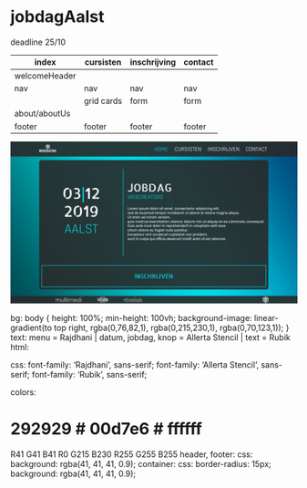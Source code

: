 # jobdagAalst
deadline 25/10

| index | cursisten | inschrijving | contact |
|-------|-----------|--------------|---------|
| welcomeHeader | | | |
| nav | nav | nav | nav |
| | grid cards | form | form    |
| about/aboutUs |   |     |     |
| footer | footer | footer |  footer |

![jobdag layout img](./img/styleInfo.png "example")

bg:
body {
height: 100%;
min-height: 100vh;
background-image: linear-gradient(to top right, rgba(0,76,82,1), rgba(0,215,230,1), rgba(0,70,123,1));
}
text:
menu = Rajdhani | datum, jobdag, knop = Allerta Stencil | text = Rubik
html:
<link href=”https://fonts.googleapis.com/css?family=Allerta+Stencil|Rajdhani|Rubik&display=swap” rel=”stylesheet”>
css:
font-family: ‘Rajdhani’, sans-serif;
font-family: ‘Allerta Stencil’, sans-serif;
font-family: ‘Rubik’, sans-serif;

colors:
# 292929 # 00d7e6 # ffffff
R41 G41 B41 R0 G215 B230 R255 G255 B255
header, footer:
css:
background: rgba(41, 41, 41, 0.9);
container:
css:
border-radius: 15px;
background: rgba(41, 41, 41, 0.9);
